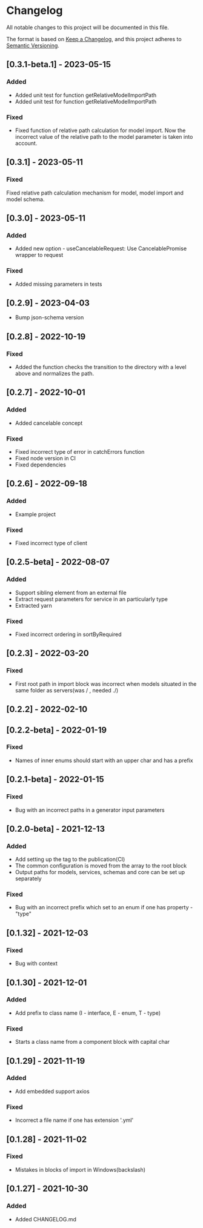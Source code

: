# Changelog

All notable changes to this project will be documented in this file.

The format is based on [Keep a Changelog](https://keepachangelog.com/en/1.0.0/),
and this project adheres to [Semantic Versioning](https://semver.org/spec/v2.0.0.html).

## [0.3.1-beta.1] - 2023-05-15

### Added
- Added unit test for function getRelativeModelImportPath
- Added unit test for function getRelativeModelImportPath

### Fixed
- Fixed function of relative path calculation for model import. Now the incorrect value of the relative path to the model parameter is taken into account.

## [0.3.1] - 2023-05-11

### Fixed
Fixed relative path calculation mechanism for model, model import and model schema.

## [0.3.0] - 2023-05-11

### Added
- Added new option - useCancelableRequest: Use CancelablePromise wrapper to request

### Fixed
- Added missing parameters in tests

## [0.2.9] - 2023-04-03

- Bump json-schema version

## [0.2.8] - 2022-10-19

### Fixed

- Added the function checks the transition to the directory with a level above and normalizes the path.

## [0.2.7] - 2022-10-01

### Added

- Added cancelable concept

### Fixed

- Fixed incorrect type of error in catchErrors function
- Fixed node version in CI
- Fixed dependencies

## [0.2.6] - 2022-09-18

### Added

- Example project

### Fixed

- Fixed incorrect type of client

## [0.2.5-beta] - 2022-08-07

### Added

- Support sibling element from an external file
- Extract request parameters for service in an particularly type
- Extracted yarn

### Fixed

- Fixed incorrect ordering in sortByRequired

## [0.2.3] - 2022-03-20

### Fixed

- First root path in import block was incorrect when models situated in the same folder as servers(was / , needed ./)

## [0.2.2] - 2022-02-10

## [0.2.2-beta] - 2022-01-19

### Fixed

- Names of inner enums should start with an upper char and has a prefix

## [0.2.1-beta] - 2022-01-15

### Fixed

- Bug with an incorrect paths in a generator input parameters

## [0.2.0-beta] - 2021-12-13

### Added

- Add setting up the tag to the publication(CI)
- The common configuration is moved from the array to the root block
- Output paths for models, services, schemas and core can be set up separately

### Fixed

- Bug with an incorrect prefix which set to an enum if one has property - "type"

## [0.1.32] - 2021-12-03

### Fixed

- Bug with context

## [0.1.30] - 2021-12-01

### Added

- Add prefix to class name (I - interface, E - enum, T - type)

### Fixed

- Starts a class name from a component block with capital char

## [0.1.29] - 2021-11-19

### Added

- Add embedded support axios

### Fixed

- Incorrect a file name if one has extension '.yml'

## [0.1.28] - 2021-11-02

### Fixed

- Mistakes in blocks of import in Windows(backslash)

## [0.1.27] - 2021-10-30

### Added

- Added CHANGELOG.md
